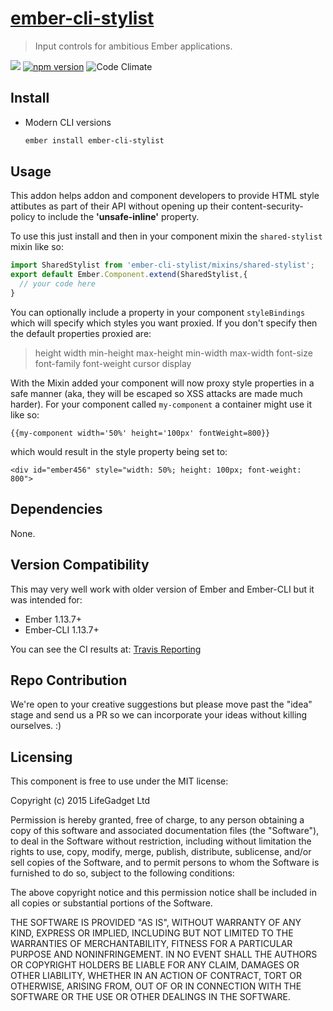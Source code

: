 
# [ember-cli-stylist](https://github.com/lifegadget/ember-cli-stylist)
> Input controls for ambitious Ember applications.

![ ](https://travis-ci.org/lifegadget/ember-cli-stylist.svg) [![npm version](https://badge.fury.io/js/ember-cli-stylist.svg)](http://badge.fury.io/js/ember-cli-stylist) ![Code Climate](https://codeclimate.com/github/lifegadget/ember-cli-stylist/badges/gpa.svg)

## Install ##
- Modern CLI versions
    ````bash
    ember install ember-cli-stylist
    ````

## Usage ##
This addon helps addon and component developers to provide HTML style attibutes as part of their API without opening up their content-security-policy to include the **'unsafe-inline'** property.

To use this just install and then in your component mixin the `shared-stylist` mixin like so:

````javascript
import SharedStylist from 'ember-cli-stylist/mixins/shared-stylist';
export default Ember.Component.extend(SharedStylist,{
  // your code here
}
````

You can optionally include a property in your component `styleBindings` which will specify which styles you want  proxied. If you don't specify then the default properties proxied are:

> height width min-height max-height min-width max-width font-size font-family font-weight cursor display

With the Mixin added your component will now proxy style properties in a safe manner (aka, they will be escaped so XSS attacks are made much harder). For your component called `my-component` a container might use it like so:

    {{my-component width='50%' height='100px' fontWeight=800}}

which would result in the style property being set to:

    <div id="ember456" style="width: 50%; height: 100px; font-weight: 800">

## Dependencies

None.

## Version Compatibility

This may very well work with older version of Ember and Ember-CLI but it was intended for:

- Ember 1.13.7+
- Ember-CLI 1.13.7+

You can see the CI results at: [Travis Reporting](https://travis-ci.org/lifegadget/ember-cli-stylist)

## Repo Contribution

We're open to your creative suggestions but please move past the "idea" stage
and send us a PR so we can incorporate your ideas without killing ourselves. :)

## Licensing

This component is free to use under the MIT license:

Copyright (c) 2015 LifeGadget Ltd

Permission is hereby granted, free of charge, to any person obtaining a copy of
this software and associated documentation files (the "Software"), to deal in
the Software without restriction, including without limitation the rights to
use, copy, modify, merge, publish, distribute, sublicense, and/or sell copies
of the Software, and to permit persons to whom the Software is furnished to do
so, subject to the following conditions:

The above copyright notice and this permission notice shall be included in all
copies or substantial portions of the Software.

THE SOFTWARE IS PROVIDED "AS IS", WITHOUT WARRANTY OF ANY KIND, EXPRESS OR
IMPLIED, INCLUDING BUT NOT LIMITED TO THE WARRANTIES OF MERCHANTABILITY,
FITNESS FOR A PARTICULAR PURPOSE AND NONINFRINGEMENT. IN NO EVENT SHALL THE
AUTHORS OR COPYRIGHT HOLDERS BE LIABLE FOR ANY CLAIM, DAMAGES OR OTHER
LIABILITY, WHETHER IN AN ACTION OF CONTRACT, TORT OR OTHERWISE, ARISING FROM,
OUT OF OR IN CONNECTION WITH THE SOFTWARE OR THE USE OR OTHER DEALINGS IN THE
SOFTWARE.
